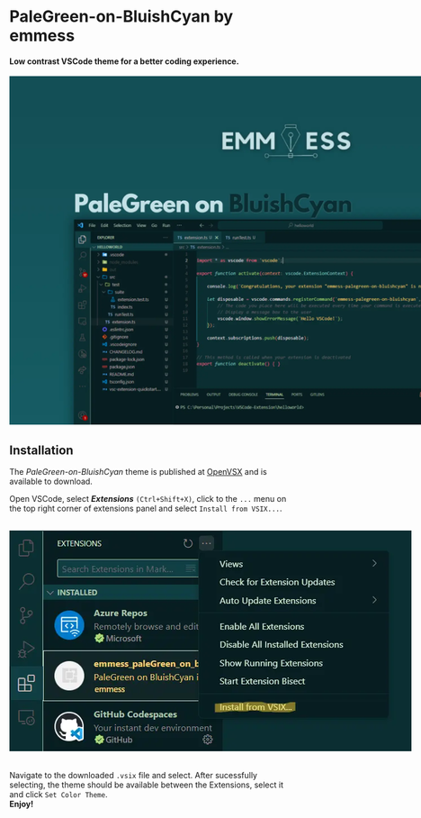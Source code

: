 # PaleGreen-on-BluishCyan by emmess

#### Low contrast VSCode theme for a better coding experience.

<p align="center">
  <img style="max-width: 1000px" src="https://raw.githubusercontent.com/mihocsaszilard/emmess-palegreen-on-bluishcyan/master/assets/banner2.webp"/>
</p>

## Installation 
The *PaleGreen-on-BluishCyan* theme is published at [OpenVSX](https://open-vsx.org/extension/emmess/emmess-palegreen-on-bluishcyan) and is available to download.

Open VSCode, select ***Extensions*** `(Ctrl+Shift+X)`, click to the `...` menu on the top right corner of extensions panel and select `Install from VSIX...`. <br><br>

<p align="center">
  <img style="max-width: 1000px" src="https://raw.githubusercontent.com/mihocsaszilard/emmess-palegreen-on-bluishcyan/master/assets/install.webp"/>
</p>

<br>
Navigate to the downloaded <code>.vsix</code> file and select. After sucessfully selecting, the theme should be available between the Extensions, select it and click <code>Set Color Theme</code>.
<br>
<b>Enjoy!</b>
